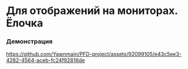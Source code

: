 # Для отображений на мониторах. Ёлочка

### Демонстрация
https://github.com/Yawnmain/PFD-project/assets/92099105/e43c5ee3-4282-4564-aceb-fc24f92816de
